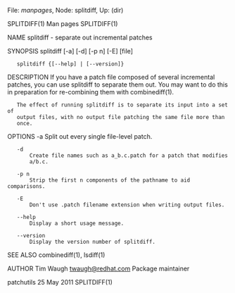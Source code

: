 File: *manpages*,  Node: splitdiff,  Up: (dir)

SPLITDIFF(1)                       Man pages                      SPLITDIFF(1)



NAME
       splitdiff - separate out incremental patches

SYNOPSIS
       splitdiff [-a] [-d] [-p n] [-E] [file]

       splitdiff {[--help] | [--version]}

DESCRIPTION
       If you have a patch file composed of several incremental patches, you
       can use splitdiff to separate them out. You may want to do this in
       preparation for re-combining them with combinediff(1).

       The effect of running splitdiff is to separate its input into a set of
       output files, with no output file patching the same file more than
       once.

OPTIONS
       -a
           Split out every single file-level patch.

       -d
           Create file names such as a_b.c.patch for a patch that modifies
           a/b.c.

       -p n
           Strip the first n components of the pathname to aid comparisons.

       -E
           Don't use .patch filename extension when writing output files.

       --help
           Display a short usage message.

       --version
           Display the version number of splitdiff.

SEE ALSO
       combinediff(1), lsdiff(1)

AUTHOR
       Tim Waugh <twaugh@redhat.com>
           Package maintainer



patchutils                        25 May 2011                     SPLITDIFF(1)
